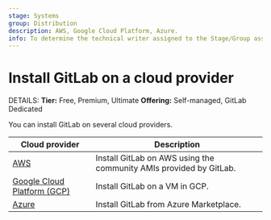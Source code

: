```yaml
---
stage: Systems
group: Distribution
description: AWS, Google Cloud Platform, Azure.
info: To determine the technical writer assigned to the Stage/Group associated with this page, see https://handbook.gitlab.com/handbook/product/ux/technical-writing/#assignments
---
```


# Install GitLab on a cloud provider

DETAILS:
**Tier:** Free, Premium, Ultimate
**Offering:** Self-managed, GitLab Dedicated

You can install GitLab on several cloud providers.

| Cloud provider                                                | Description |
|---------------------------------------------------------------|-------------|
| [AWS](aws/index.md)                                           | Install GitLab on AWS using the community AMIs provided by GitLab. |
| [Google Cloud Platform (GCP)](google_cloud_platform/index.md) | Install GitLab on a VM in GCP. |
| [Azure](azure/index.md)                                       | Install GitLab from Azure Marketplace. |
